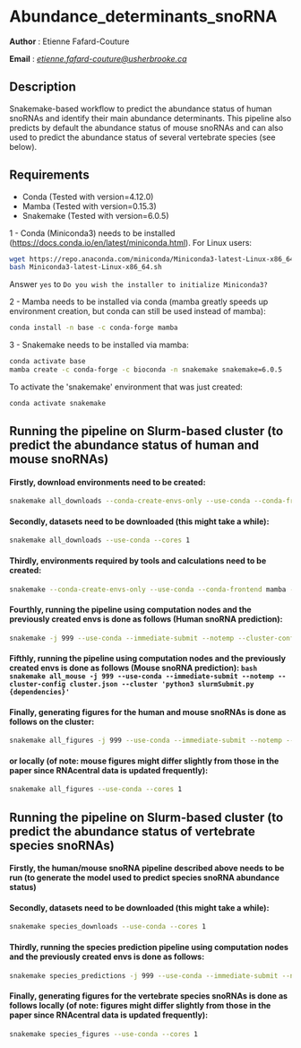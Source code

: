 # Abundance_determinants_snoRNA
__Author__ : Etienne Fafard-Couture

__Email__ :  _<etienne.fafard-couture@usherbrooke.ca>_

## Description

Snakemake-based workflow to predict the abundance status of human snoRNAs and identify their main abundance determinants. 
This pipeline also predicts by default the abundance status of mouse snoRNAs and can also used to predict the abundance 
status of several vertebrate species (see below).

## Requirements
* Conda (Tested with version=4.12.0)
* Mamba (Tested with version=0.15.3)
* Snakemake (Tested with version=6.0.5)

1 - Conda (Miniconda3) needs to be installed (https://docs.conda.io/en/latest/miniconda.html).
For Linux users:
```bash
wget https://repo.anaconda.com/miniconda/Miniconda3-latest-Linux-x86_64.sh
bash Miniconda3-latest-Linux-x86_64.sh
```
Answer `yes` to `Do you wish the installer to initialize Miniconda3?`

2 - Mamba needs to be installed via conda (mamba greatly speeds up environment creation,
    but conda can still be used instead of mamba):
```bash
conda install -n base -c conda-forge mamba
```
3 - Snakemake needs to be installed via mamba:
```bash
conda activate base
mamba create -c conda-forge -c bioconda -n snakemake snakemake=6.0.5
```
To activate the 'snakemake' environment that was just created:
```bash
conda activate snakemake
```

## Running the pipeline on Slurm-based cluster (to predict the abundance status of human and mouse snoRNAs)
#### Firstly, download environments need to be created:
```bash
snakemake all_downloads --conda-create-envs-only --use-conda --conda-frontend mamba --cores 1
```
#### Secondly, datasets need to be downloaded (this might take a while):
```bash
snakemake all_downloads --use-conda --cores 1
```
#### Thirdly, environments required by tools and calculations need to be created:
```bash
snakemake --conda-create-envs-only --use-conda --conda-frontend mamba --cores 1
```
#### Fourthly, running the pipeline using computation nodes and the previously created envs is done as follows (Human snoRNA prediction):
```bash
snakemake -j 999 --use-conda --immediate-submit --notemp --cluster-config cluster.json --cluster 'python3 slurmSubmit.py {dependencies}'
```
#### Fifthly, running the pipeline using computation nodes and the previously created envs is done as follows (Mouse snoRNA prediction):                                                                           ```bash                                                                                                                                                                                                            snakemake all_mouse -j 999 --use-conda --immediate-submit --notemp --cluster-config cluster.json --cluster 'python3 slurmSubmit.py {dependencies}'                                                                           ``` 
#### Finally, generating figures for the human and mouse snoRNAs is done as follows on the cluster:
```bash
snakemake all_figures -j 999 --use-conda --immediate-submit --notemp --cluster-config cluster.json --cluster 'python3 slurmSubmit.py {dependencies}'
```
#### or locally (of note: mouse figures might differ slightly from those in the paper since RNAcentral data is updated frequently):
```bash
snakemake all_figures --use-conda --cores 1
```


## Running the pipeline on Slurm-based cluster (to predict the abundance status of vertebrate species snoRNAs)
#### Firstly, the human/mouse snoRNA pipeline described above needs to be run (to generate the model used to predict species snoRNA abundance status)
#### Secondly, datasets need to be downloaded (this might take a while):
```bash
snakemake species_downloads --use-conda --cores 1
```
#### Thirdly, running the species prediction pipeline using computation nodes and the previously created envs is done as follows:
```bash
snakemake species_predictions -j 999 --use-conda --immediate-submit --notemp --cluster-config cluster.json --cluster 'python3 slurmSubmit.py {dependencies}'
```
#### Finally, generating figures for the vertebrate species snoRNAs is done as follows locally (of note: figures might differ slightly from those in the paper since RNAcentral data is updated frequently):
```bash
snakemake species_figures --use-conda --cores 1
```


